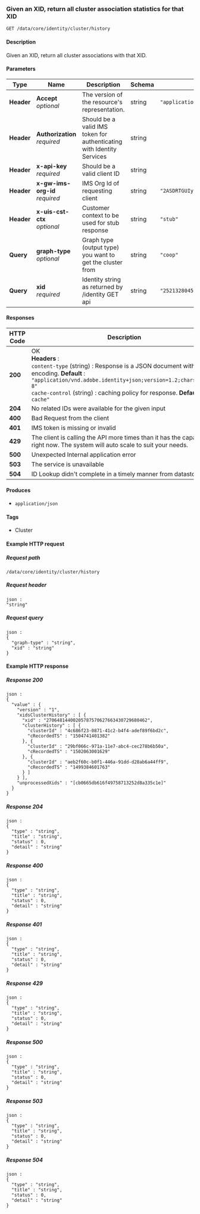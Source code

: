 
<a name="getclusterhistory"></a>
### Given an XID, return all cluster association statistics for that XID
```
GET /data/core/identity/cluster/history
```


#### Description
Given an XID, return all cluster associations with that XID.


#### Parameters

|Type|Name|Description|Schema|Default|
|---|---|---|---|---|
|**Header**|**Accept**  <br>*optional*|The version of the resource's representation.|string|`"application/vnd.adobe.identity+json;version=1.2"`|
|**Header**|**Authorization**  <br>*required*|Should be a valid IMS token for authenticating with Identity Services|string||
|**Header**|**x-api-key**  <br>*required*|Should be a valid client ID|string||
|**Header**|**x-gw-ims-org-id**  <br>*required*|IMS Org Id of requesting client|string|`"2ASDRTGUIytrOURsdr1001"`|
|**Header**|**x-uis-cst-ctx**  <br>*optional*|Customer context to be used for stub response|string|`"stub"`|
|**Query**|**graph-type**  <br>*optional*|Graph type (output type) you want to get the cluster from|string|`"coop"`|
|**Query**|**xid**  <br>*required*|Identity string as returned by /identity GET api|string|`"2521328045094711779817"`|


#### Responses

|HTTP Code|Description|Schema|
|---|---|---|
|**200**|OK  <br>**Headers** :   <br>`content-type` (string) : Response is a JSON document with UTF-8 encoding. **Default** : `"application/vnd.adobe.identity+json;version=1.2;charset=utf-8"`  <br>`cache-control` (string) : caching policy for response. **Default** : `"no-cache"`|[ClusterHistory](../definitions/ClusterHistory.md#clusterhistory)|
|**204**|No related IDs were available for the given input|[ServiceErrorStatus](../definitions/ServiceErrorStatus.md#serviceerrorstatus)|
|**400**|Bad Request from the client|[ServiceErrorStatus](../definitions/ServiceErrorStatus.md#serviceerrorstatus)|
|**401**|IMS token is missing or invalid|[ServiceErrorStatus](../definitions/ServiceErrorStatus.md#serviceerrorstatus)|
|**429**|The client is calling the API more times than it has the capacity for right now. The system will auto scale to suit your needs.|[ServiceErrorStatus](../definitions/ServiceErrorStatus.md#serviceerrorstatus)|
|**500**|Unexpected Internal application error|[ServiceErrorStatus](../definitions/ServiceErrorStatus.md#serviceerrorstatus)|
|**503**|The service is unavailable|[ServiceErrorStatus](../definitions/ServiceErrorStatus.md#serviceerrorstatus)|
|**504**|ID Lookup didn't complete in a timely manner from datastore.|[ServiceErrorStatus](../definitions/ServiceErrorStatus.md#serviceerrorstatus)|


#### Produces

* `application/json`


#### Tags

* Cluster


#### Example HTTP request

##### Request path
```
/data/core/identity/cluster/history
```


##### Request header
```
json :
"string"
```


##### Request query
```
json :
{
  "graph-type" : "string",
  "xid" : "string"
}
```


#### Example HTTP response

##### Response 200
```
json :
{
  "value" : {
    "version" : "1",
    "xidsClusterHistory" : [ {
      "xid" : "27064814400205787570627663430729680462",
      "clusterHistory" : [ {
        "clusterId" : "4c686f23-0871-41c2-b4f4-adef89f6bd2c",
        "cRecordedTS" : "1504741401382"
      }, {
        "clusterId" : "29bf066c-971a-11e7-abc4-cec278b6b50a",
        "cRecordedTS" : "1502063001629"
      }, {
        "clusterId" : "aeb2f60c-b0f1-446a-91dd-d28ab6a44ff9",
        "cRecordedTS" : "1499384601763"
      } ]
    } ],
    "unprocessedXids" : "[cb0665db616f49758713252d8a335c1e]"
  }
}
```


##### Response 204
```
json :
{
  "type" : "string",
  "title" : "string",
  "status" : 0,
  "detail" : "string"
}
```


##### Response 400
```
json :
{
  "type" : "string",
  "title" : "string",
  "status" : 0,
  "detail" : "string"
}
```


##### Response 401
```
json :
{
  "type" : "string",
  "title" : "string",
  "status" : 0,
  "detail" : "string"
}
```


##### Response 429
```
json :
{
  "type" : "string",
  "title" : "string",
  "status" : 0,
  "detail" : "string"
}
```


##### Response 500
```
json :
{
  "type" : "string",
  "title" : "string",
  "status" : 0,
  "detail" : "string"
}
```


##### Response 503
```
json :
{
  "type" : "string",
  "title" : "string",
  "status" : 0,
  "detail" : "string"
}
```


##### Response 504
```
json :
{
  "type" : "string",
  "title" : "string",
  "status" : 0,
  "detail" : "string"
}
```



